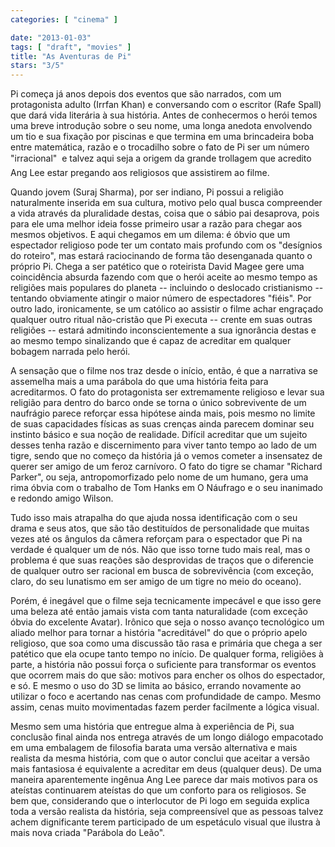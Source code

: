 ```yaml
---
categories: [ "cinema" ]

date: "2013-01-03"
tags: [ "draft", "movies" ]
title: "As Aventuras de Pi"
stars: "3/5"
---
```

Pi começa já anos depois dos eventos que são narrados, com um protagonista adulto (Irrfan Khan) e conversando com o escritor (Rafe Spall) que dará vida literária à sua história. Antes de conhecermos o herói temos uma breve introdução sobre o seu nome, uma longa anedota envolvendo um tio e sua fixação por piscinas e que termina em uma brincadeira boba entre matemática, razão e o trocadilho sobre o fato de Pi ser um número "irracional"  e talvez aqui seja a origem da grande trollagem que acredito Ang Lee estar pregando aos religiosos que assistirem ao filme.

Quando jovem (Suraj Sharma), por ser indiano, Pi possui a religião naturalmente inserida em sua cultura, motivo pelo qual busca compreender a vida através da pluralidade destas, coisa que o sábio pai desaprova, pois para ele uma melhor ideia fosse primeiro usar a razão para chegar aos mesmos objetivos. E aqui chegamos em um dilema: é óbvio que um espectador religioso pode ter um contato mais profundo com os "desígnios do roteiro", mas estará raciocinando de forma tão desenganada quanto o próprio Pi. Chega a ser patético que o roteirista David Magee gere uma coincidência absurda fazendo com que o herói aceite ao mesmo tempo as religiões mais populares do planeta -- incluindo o deslocado cristianismo -- tentando obviamente atingir o maior número de espectadores "fiéis". Por outro lado, ironicamente, se um católico ao assistir o filme achar engraçado qualquer outro ritual não-cristão que Pi executa -- crente em suas outras religiões -- estará admitindo inconscientemente a sua ignorância destas e ao mesmo tempo sinalizando que é capaz de acreditar em qualquer bobagem narrada pelo herói.

A sensação que o filme nos traz desde o início, então, é que a narrativa se assemelha mais a uma parábola do que uma história feita para acreditarmos. O fato do protagonista ser extremamente religioso e levar sua religião para dentro do barco onde se torna o único sobrevivente de um naufrágio parece reforçar essa hipótese ainda mais, pois mesmo no limite de suas capacidades físicas as suas crenças ainda parecem dominar seu instinto básico e sua noção de realidade. Difícil acreditar que um sujeito desses tenha razão e discernimento para viver tanto tempo ao lado de um tigre, sendo que no começo da história já o vemos cometer a insensatez de querer ser amigo de um feroz carnívoro. O fato do tigre se chamar "Richard Parker", ou seja, antropomorfizado pelo nome de um humano, gera uma rima óbvia com o trabalho de Tom Hanks em O Náufrago e o seu inanimado e redondo amigo Wilson.

Tudo isso mais atrapalha do que ajuda nossa identificação com o seu drama e seus atos, que são tão destituídos de personalidade que muitas vezes até os ângulos da câmera reforçam para o espectador que Pi na verdade é qualquer um de nós. Não que isso torne tudo mais real, mas o problema é que suas reações são desprovidas de traços que o diferencie de qualquer outro ser racional em busca de sobrevivência (com exceção, claro, do seu lunatismo em ser amigo de um tigre no meio do oceano).

Porém, é inegável que o filme seja tecnicamente impecável e que isso gere uma beleza até então jamais vista com tanta naturalidade (com exceção óbvia do excelente Avatar). Irônico que seja o nosso avanço tecnológico um aliado melhor para tornar a história "acreditável" do que o próprio apelo religioso, que soa como uma discussão tão rasa e primária que chega a ser patético que ela ocupe tanto tempo no início. De qualquer forma, religiões à parte, a história não possui força o suficiente para transformar os eventos que ocorrem mais do que são: motivos para encher os olhos do espectador, e só. E mesmo o uso do 3D se limita ao básico, errando novamente ao utilizar o foco e acertando nas cenas com profundidade de campo. Mesmo assim, cenas muito movimentadas fazem perder facilmente a lógica visual.

Mesmo sem uma história que entregue alma à experiência de Pi, sua conclusão final ainda nos entrega através de um longo diálogo empacotado em uma embalagem de filosofia barata uma versão alternativa e mais realista da mesma história, com que o autor conclui que aceitar a versão mais fantasiosa é equivalente a acreditar em deus (qualquer deus). De uma maneira aparentemente ingênua Ang Lee parece dar mais motivos para os ateístas continuarem ateístas do que um conforto para os religiosos. Se bem que, considerando que o interlocutor de Pi logo em seguida explica toda a versão realista da história, seja compreensível que as pessoas talvez achem dignificante terem participado de um espetáculo visual que ilustra à mais nova criada "Parábola do Leão".
